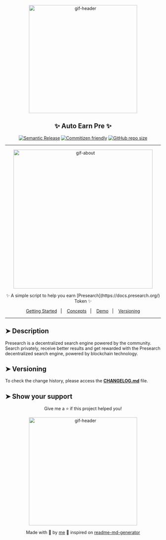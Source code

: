 <div align="center">

<img alt="gif-header" src="https://static.wixstatic.com/media/d1d44b_9c0e69023b054d2e98efa5bd3347a3f6~mv2.gif" width="350px"/>

<h2>✨ Auto Earn Pre ✨</h2>

[![Semantic Release](https://img.shields.io/badge/%20%20%F0%9F%93%A6%F0%9F%9A%80-semantic--release-e10079.svg)](https://github.com/lpmatos/auto-earn-pre)
[![Commitizen friendly](https://img.shields.io/badge/commitizen-friendly-brightgreen.svg)](https://github.com/lpmatos/auto-earn-pre)
[![GitHub repo size](https://img.shields.io/github/repo-size/lpmatos/auto-earn-pre)](https://github.com/lpmatos/auto-earn-pre)

---

<img alt="gif-about" src="https://miro.medium.com/max/1400/1*LLg6PoBPEur45DlxqXRRlQ.gif" width="450px" float="center"/>

<p>✨ A simple script to help you earn [Presearch](https://docs.presearch.org/) Token ✨</p>

<p>
  <a href="#getting-started">Getting Started</a>&nbsp;&nbsp;&nbsp;|&nbsp;&nbsp;&nbsp;
  <a href="#concepts">Concepts</a>&nbsp;&nbsp;&nbsp;|&nbsp;&nbsp;&nbsp;
  <a href="#demo">Demo</a>&nbsp;&nbsp;&nbsp;|&nbsp;&nbsp;&nbsp;
  <a href="#versioning">Versioning</a>
</p>

</div>

---

## ➤ Description <a name = "description"></a>

Presearch is a decentralized search engine powered by the community. Search privately, receive better results and get rewarded with the Presearch decentralized search engine, powered by blockchain technology.

## ➤ Versioning <a name = "versioning"></a>

To check the change history, please access the [**CHANGELOG.md**](CHANGELOG.md) file.

## ➤ Show your support <a name = "show-your-support"></a>

<div align="center">

Give me a ⭐️ if this project helped you!

<img alt="gif-header" src="https://www.icegif.com/wp-content/uploads/baby-yoda-bye-bye-icegif.gif" width="350px" float="center"/>

Made with 💜 by [me](https://github.com/lpmatos) 👋 inspired on [readme-md-generator](https://github.com/kefranabg/readme-md-generator)

</div>
